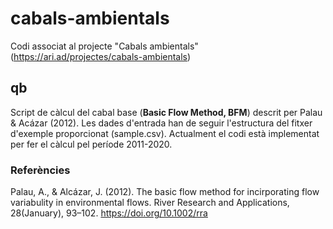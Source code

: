 # cabals-ambientals
Codi associat al projecte "Cabals ambientals" (https://ari.ad/projectes/cabals-ambientals)

## qb
Script de càlcul del cabal base (**Basic Flow Method, BFM**) descrit per Palau & Acázar (2012).
Les dades d'entrada han de seguir l'estructura del fitxer d'exemple proporcionat (sample.csv). 
Actualment el codi està implementat per fer el càlcul pel període 2011-2020.

### Referències
Palau, A., & Alcázar, J. (2012). The basic flow method for incirporating flow variabulity in environmental flows. River Research and Applications, 28(January), 93–102. https://doi.org/10.1002/rra
